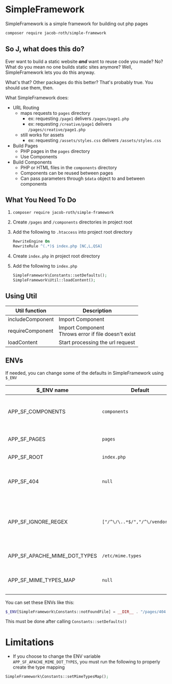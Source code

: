 # SimpleFramework

SimpleFramework is a simple framework for building out php pages

```bash
composer require jacob-roth/simple-framework
```

## So J, what does this do?

Ever want to build a static website **_and_** want to reuse code you made? No? What do you mean no one builds static sites anymore? Well, SimpleFramework lets you do this anyway.

What's that? Other packages do this better? That's probably true. You should use them, then.

What SimpleFramework does:

- URL Routing
  - maps requests to `pages` directory
    - ex: requesting `/page1` delivers `/pages/page1.php`
    - ex: requesting `/creative/page1` delivers `/pages/creative/page1.php`
  - still works for assets
    - ex: requesting `/assets/styles.css` delivers `/assets/styles.css`
- Build Pages
  - PHP pages in the `pages` directory
  - Use Components
- Build Components
  - PHP or HTML files in the `components` directory
  - Components can be reused between pages
  - Can pass parameters through `$data` object to and between components

## What You Need To Do

1. `composer require jacob-roth/simple-framework`

2. Create `/pages` and `/components` directories in project root

3. Add the following to `.htaccess` into project root directory

   ```apache
   RewriteEngine On
   RewriteRule ^(.*)$ index.php [NC,L,QSA]
   ```

4. Create `index.php` in project root directory

5. Add the following to `index.php`

   ```php
   SimpleFramework\Constants::setDefaults();
   SimpleFramework\Util::loadContent();
   ```

## Using Util

| Util function    | Description                                             |
| ---------------- | ------------------------------------------------------- |
| includeComponent | Import Component                                        |
| requireComponent | Import Component<br/>Throws error if file doesn't exist |
| loadContent      | Start processing the url request                        |

## ENVs

If needed, you can change some of the defaults in SimpleFramework using `$_ENV`

| $\_ENV name                  | Default                         | Description                                                                    |
| ---------------------------- | ------------------------------- | ------------------------------------------------------------------------------ |
| APP_SF_COMPONENTS            | `components`                    | Directory where component files are located                                    |
| APP_SF_PAGES                 | `pages`                         | Directory where pages are located                                              |
| APP_SF_ROOT                  | `index.php`                     | Root PHP page name                                                             |
| APP_SF_404                   | `null`                          | The page delivered when url doesn't map to file                                |
| APP_SF_IGNORE_REGEX          | `["/^\/\..*$/","/^\/vendor$/"]` | If any requests match any of the regular expressions, automatically return 404 |
| APP_SF_APACHE_MIME_DOT_TYPES | `/etc/mime.types`               | The file path for apache mime types                                            |
| APP_SF_MIME_TYPES_MAP        | `null`                          | Map of file extensions to content types                                        |

You can set these ENVs like this:

```php
$_ENV[SimpleFramework\Constants::notFoundFile] = __DIR__ . "/pages/404.php";
```

This must be done after calling `Constants::setDefaults()`

# Limitations

- If you choose to change the ENV variable `APP_SF_APACHE_MIME_DOT_TYPES`, you must run the following to properly create the type mapping

```php
SimpleFramework\Constants::setMimeTypesMap();
```
